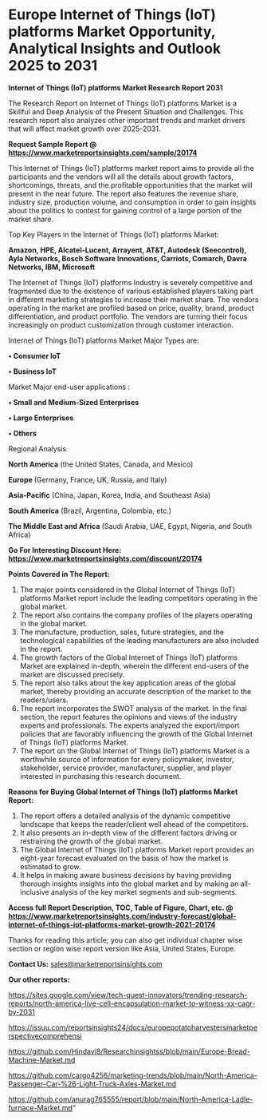 # Europe Internet of Things (IoT) platforms Market Opportunity, Analytical Insights and Outlook 2025 to 2031

<strong>Internet of Things (IoT) platforms Market Research Report 2031</strong>

The Research Report on Internet of Things (IoT) platforms Market is a Skillful and Deep Analysis of the Present Situation and Challenges. This research report also analyzes other important trends and market drivers that will affect market growth over 2025-2031.

<strong>Request Sample Report @ <a href=https://www.marketreportsinsights.com/sample/20174>https://www.marketreportsinsights.com/sample/20174</a></strong>

This Internet of Things (IoT) platforms market report aims to provide all the participants and the vendors will all the details about growth factors, shortcomings, threats, and the profitable opportunities that the market will present in the near future. The report also features the revenue share, industry size, production volume, and consumption in order to gain insights about the politics to contest for gaining control of a large portion of the market share.

Top Key Players in the Internet of Things (IoT) platforms Market:

<strong>Amazon, HPE, Alcatel-Lucent, Arrayent, AT&T, Autodesk (Seecontrol), Ayla Networks, Bosch Software Innovations, Carriots, Comarch, Davra Networks, IBM, Microsoft</strong>

The Internet of Things (IoT) platforms Industry is severely competitive and fragmented due to the existence of various established players taking part in different marketing strategies to increase their market share. The vendors operating in the market are profiled based on price, quality, brand, product differentiation, and product portfolio. The vendors are turning their focus increasingly on product customization through customer interaction.

Internet of Things (IoT) platforms Market Major Types are:

<strong>• Consumer IoT

• Business IoT</strong>

Market Major end-user applications :

<strong>• Small and Medium-Sized Enterprises

• Large Enterprises

• Others</strong>

Regional Analysis

</u><strong><b>North America</b></strong> (the United States, Canada, and Mexico)

<strong><b>Europe </b></strong>(Germany, France, UK, Russia, and Italy)

<strong><b>Asia-Pacific</b></strong> (China, Japan, Korea, India, and Southeast Asia)

<strong><b>South America</b></strong> (Brazil, Argentina, Colombia, etc.)

<strong><b>The Middle East and Africa</b></strong> (Saudi Arabia, UAE, Egypt, Nigeria, and South Africa)

<strong>Go For Interesting Discount Here: <a href=https://www.marketreportsinsights.com/discount/20174>https://www.marketreportsinsights.com/discount/20174</a></strong>

<strong>Points Covered in The Report:</strong>
<ol>
  <li>The major points considered in the Global Internet of Things (IoT) platforms Market report include the leading competitors operating in the global market.</li>
  <li>The report also contains the company profiles of the players operating in the global market.</li>
  <li>The manufacture, production, sales, future strategies, and the technological capabilities of the leading manufacturers are also included in the report.</li>
  <li>The growth factors of the Global Internet of Things (IoT) platforms Market are explained in-depth, wherein the different end-users of the market are discussed precisely.</li>
  <li>The report also talks about the key application areas of the global market, thereby providing an accurate description of the market to the readers/users.</li>
  <li>The report incorporates the SWOT analysis of the market. In the final section, the report features the opinions and views of the industry experts and professionals. The experts analyzed the export/import policies that are favorably influencing the growth of the Global Internet of Things (IoT) platforms Market.</li>
  <li>The report on the Global Internet of Things (IoT) platforms Market is a worthwhile source of information for every policymaker, investor, stakeholder, service provider, manufacturer, supplier, and player interested in purchasing this research document.</li>
</ol>
<strong>Reasons for Buying Global Internet of Things (IoT) platforms Market Report:</strong>

<ol>
  <li>The report offers a detailed analysis of the dynamic competitive landscape that keeps the reader/client well ahead of the competitors.</li>
  <li>It also presents an in-depth view of the different factors driving or restraining the growth of the global market.</li>
  <li>The Global Internet of Things (IoT) platforms Market report provides an eight-year forecast evaluated on the basis of how the market is estimated to grow.</li>
  <li>It helps in making aware business decisions by having providing thorough insights insights into the global market and by making an all-inclusive analysis of the key market segments and sub-segments.</li>
</ol>
<strong>Access full Report Description, TOC, Table of Figure, Chart, etc. @ <a href=https://www.marketreportsinsights.com/industry-forecast/global-internet-of-things-iot-platforms-market-growth-2021-20174>https://www.marketreportsinsights.com/industry-forecast/global-internet-of-things-iot-platforms-market-growth-2021-20174</a></strong>


Thanks for reading this article; you can also get individual chapter wise section or region wise report version like Asia, United States, Europe.

<strong>Contact Us:</strong>
sales@marketreportsinsights.com

<strong>Our other reports:</strong>

<a href=https://sites.google.com/view/tech-quest-innovators/trending-research-reports/north-america-live-cell-encapsulation-market-to-witness-xx-cagr-by-2031>https://sites.google.com/view/tech-quest-innovators/trending-research-reports/north-america-live-cell-encapsulation-market-to-witness-xx-cagr-by-2031</a>

<a href=https://issuu.com/reportsinsights24/docs/europepotatoharvestersmarketperspectivecomprehensi>https://issuu.com/reportsinsights24/docs/europepotatoharvestersmarketperspectivecomprehensi</a>

<a href=https://github.com/Hindavi8/Researchinsightss/blob/main/Europe-Bread-Machine-Market.md>https://github.com/Hindavi8/Researchinsightss/blob/main/Europe-Bread-Machine-Market.md</a>

<a href=https://github.com/cargo4256/marketing-trends/blob/main/North-America-Passenger-Car-%26-Light-Truck-Axles-Market.md>https://github.com/cargo4256/marketing-trends/blob/main/North-America-Passenger-Car-%26-Light-Truck-Axles-Market.md</a>

<a href=https://github.com/anurag765555/report/blob/main/North-America-Ladle-furnace-Market.md>https://github.com/anurag765555/report/blob/main/North-America-Ladle-furnace-Market.md</a>"
